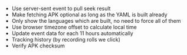 * Use server-sent event to pull seek result
* Make fetching APK optional as long as the YAML is built already
* Only show the languages which are built, no need to force all of them
* Use browser timezone offset to calculate local time
* Update event data for each 11 hours automatically
* Tracking history (by recording rolls we click)
* Verify APK checksum
